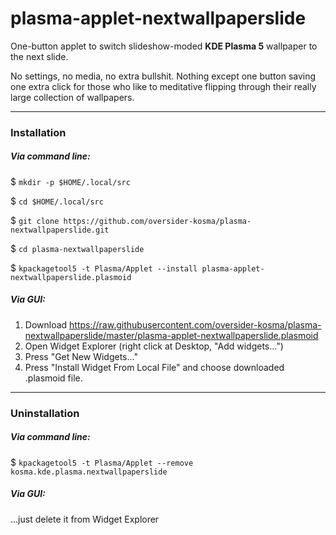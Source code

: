 # plasma-applet-nextwallpaperslide

One-button applet to switch slideshow-moded **KDE Plasma 5** wallpaper to the next slide. 

No settings, no media, no extra bullshit. Nothing except one button saving one extra click for those who like to meditative flipping through their really large collection of wallpapers.

------------
### Installation
##### Via command line:
$ `mkdir -p $HOME/.local/src`

$ `cd $HOME/.local/src`

$ `git clone https://github.com/oversider-kosma/plasma-nextwallpaperslide.git`

$ `cd plasma-nextwallpaperslide`

$ `kpackagetool5 -t Plasma/Applet --install plasma-applet-nextwallpaperslide.plasmoid`
##### Via GUI:
1. Download https://raw.githubusercontent.com/oversider-kosma/plasma-nextwallpaperslide/master/plasma-applet-nextwallpaperslide.plasmoid
1. Open Widget Explorer (right click at Desktop, "Add widgets…")
1. Press "Get New Widgets…"
1. Press "Install Widget From Local File" and choose downloaded .plasmoid file.
------------
### Uninstallation
##### Via command line:
$ `kpackagetool5 -t Plasma/Applet --remove kosma.kde.plasma.nextwallpaperslide`
##### Via GUI:
...just delete it from Widget Explorer
